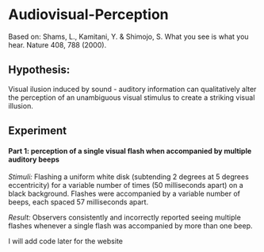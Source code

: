 # Audiovisual-Perception
Based on: Shams, L., Kamitani, Y. & Shimojo, S. What you see is what you hear. Nature 408, 788 (2000).

## **Hypothesis:**
Visual ilusion induced by sound - auditory information can qualitatively alter the perception of an unambiguous visual stimulus to create a striking visual illusion. 
 

## **Experiment**
#### **Part 1:**  perception of a single visual flash when accompanied by multiple auditory beeps
*Stimuli:* Flashing a uniform white disk (subtending 2 degrees at 5 degrees eccentricity) for a variable number of times (50 milliseconds apart) on a black background. Flashes were accompanied by a variable number of beeps, each spaced 57 milliseconds apart.

*Result:* Observers consistently and incorrectly reported seeing multiple flashes whenever a single flash was accompanied by more than one beep.

I will add code later for the website